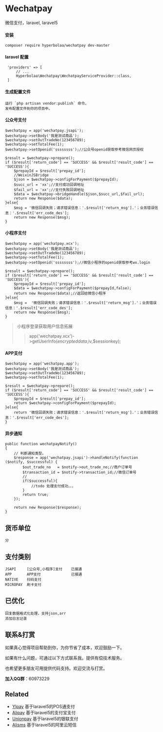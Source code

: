 # Wechatpay
微信支付，laravel, laravel5

#### 安装
    composer require hyperbolaa/wechatpay dev-master

#### laravel 配置
     'providers' => [
         // ...
         Hyperbolaa\Wechatpay\WechatpayServiceProvider::class,
     ]
  
#### 生成配置文件
    运行 `php artisan vendor:publish` 命令，
    发布配置文件到你的项目中。
 
#### 公众号支付
    $wechatpay = app('wechatpay.jsapi');
    $wechatpay->setBody('我是测试商品');
    $wechatpay->setOutTradeNo(123456789);
    $wechatpay->setTotalFee(1);
    $wechatpay->setOpenid('ssssssss');//公众号openid获取参考微信网页授权
    
    $result = $wechatpay->prepare();
    if ($result['return_code'] == 'SUCCESS' && $result['result_code'] == 'SUCCESS'){
        $prepayId = $result['prepay_id'];
        //WeixinJSBridge
        $json = $wechatpay->configForPayment($prepayId);
        $succ_url = 'xx';//支付成功回调地址
        $fail_url = 'xx';//支付失败回调地址
        $data = $wechatpay->bridgeHandle($json,$succ_url,$fail_url);
        return new Response($data);
    }else{
        $msg = '微信回调失败；请求错误信息：'.$result['return_msg'].'；业务错误信息：'.$result['err_code_des'];
        return new Response($msg);
    }
#### 小程序支付
    $wechatpay = app('wechatpay.xcx');
    $wechatpay->setBody('我是测试商品');
    $wechatpay->setOutTradeNo(123456789);
    $wechatpay->setTotalFee(1);
    $wechatpay->setOpenid('ssssssss');//微信小程序的openid获取参考wx.login
    
    $result = $wechatpay->prepare();
    if ($result['return_code'] == 'SUCCESS' && $result['result_code'] == 'SUCCESS'){
        $prepayId = $result['prepay_id'];
        $data = $wechatpay->configForPayment($prepayId,false);
        return new Response($data);//返回给微信小程序
    }else{
        $msg =  '微信回调失败；请求错误信息：'.$result['return_msg'].'；业务错误信息：'.$result['err_code_des'];
        return new Response($msg);
    }
>小程序登录获取用户信息拓展
>>app('wechatpay.xcx')->getUserInfo($encrypteddata,$iv,$sessionkey);
    
#### APP支付
    $wechatpay = app('wechatpay.app');
    $wechatpay->setBody('我是测试商品');
    $wechatpay->setOutTradeNo(123456789);
    $wechatpay->setTotalFee(1);
    
    $result = $wechatpay->prepare();
    if ($result['return_code'] == 'SUCCESS' && $result['result_code'] == 'SUCCESS'){
        $prepayId = $result['prepay_id'];
        return $wechatpay->configForPayment($prepayId);
    }else{
        return '微信回调失败；请求错误信息：'.$result['return_msg'].'；业务错误信息：'.$result['err_code_des'];
    }


#### 异步通知
    public function wechatpayNotify()
    {
        // 判断通知类型。
        $response = app('wechatpay.jsapi')->handleNotify(function ($notify, $successful) {
            $out_trade_no   = $notify->out_trade_no;//商户订单号
            $transaction_id = $notify->transaction_id;//微信订单号
            //
            if($successful){
                //todo 处理支付成功，，，
            }
            return true;
        });
        
        return new Response($response);
    }

    
     
## 货币单位
    分

## 支付类别
    JSAPI     [公众号,小程序]支付    已接通
    APP       APP支付              已接通
    NATIVE    扫码支付      
    MICROPAY  刷卡支付

##  已优化
    回复数据格式化处理，支持json,arr 
    添加日志记录

## 联系&打赏 ##

如果真心觉得项目帮助到你，为你节省了成本，欢迎鼓励一下。

如果有什么问题，可通过以下方式联系我。提供有偿技术服务。

也希望更多朋友可用提供代码支持。欢迎交流与打赏。

**加入QQ群**：60973229

 ## Related
 
 - [Ylpay](https://github.com/hyperbolaa/Ylpay)   基于laravel5的POS通支付
 - [Alipay](https://github.com/hyperbolaa/Alipay)  基于laravel5的支付宝支付
 - [Unionpay](https://github.com/hyperbolaa/Unionpay)  基于laravel5的银联支付
 - [Alisms](https://github.com/hyperbolaa/Alisms)  基于laravel5的阿里云短信
